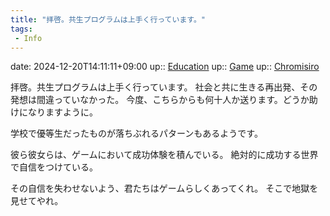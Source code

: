 ```yaml
---
title: "拝啓。共生プログラムは上手く行っています。"
tags:
 - Info
---
```


date: 2024-12-20T14:11:11+09:00
up:: [Education](Bar/Novel/Topics/Education.md)
up:: [Game](Bar/Novel/Topics/Game.md)
up:: [Chromisiro](Bar/Novel/Nacaria/Chromisiro.md)

拝啓。共生プログラムは上手く行っています。
社会と共に生きる再出発、その発想は間違っていなかった。
今度、こちらからも何十人か送ります。どうか助けになりますように。

学校で優等生だったものが落ちぶれるパターンもあるようです。

彼ら彼女らは、ゲームにおいて成功体験を積んでいる。
絶対的に成功する世界で自信をつけている。

その自信を失わせないよう、君たちはゲームらしくあってくれ。
そこで地獄を見せてやれ。

